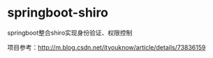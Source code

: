 # springboot-shiro
springboot整合shiro实现身份验证、权限控制

项目参考：http://m.blog.csdn.net/ityouknow/article/details/73836159